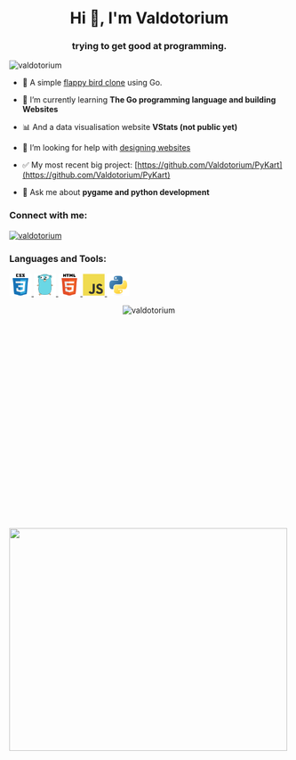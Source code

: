 <h1 align="center">Hi 👋, I'm Valdotorium</h1>
<h3 align="center">trying to get good at programming.</h3>

<p align="left"> <img src="https://komarev.com/ghpvc/?username=valdotorium&label=Profile%20views&color=0e75b6&style=flat" alt="valdotorium" /> </p>

- 🔭 A simple [flappy bird clone](https://github.com/Valdotorium/Go-Bird-) using Go.

- 🌱 I’m currently learning **The Go programming language and building Websites**

- 📊 And a data visualisation website **VStats (not public yet)**

- 🤝 I’m looking for help with [designing websites](https://github.com/Valdotorium/Website)

- ✅ My most recent big project: [https://github.com/Valdotorium/PyKart](https://github.com/Valdotorium/PyKart)

- 💬 Ask me about **pygame and python development**

<h3 align="left">Connect with me:</h3>
<p align="left">
<a href="https://www.leetcode.com/valdotorium" target="blank"><img align="center" src="https://raw.githubusercontent.com/rahuldkjain/github-profile-readme-generator/master/src/images/icons/Social/leet-code.svg" alt="valdotorium" height="30" width="40" /></a>
</p>

<h3 align="left">Languages and Tools:</h3>
<p align="left"> <a href="https://www.w3schools.com/css/" target="_blank" rel="noreferrer"> <img src="https://raw.githubusercontent.com/devicons/devicon/master/icons/css3/css3-original-wordmark.svg" alt="css3" width="40" height="40"/> </a> <a href="https://golang.org" target="_blank" rel="noreferrer"> <img src="https://raw.githubusercontent.com/devicons/devicon/master/icons/go/go-original.svg" alt="go" width="40" height="40"/> </a> <a href="https://www.w3.org/html/" target="_blank" rel="noreferrer"> <img src="https://raw.githubusercontent.com/devicons/devicon/master/icons/html5/html5-original-wordmark.svg" alt="html5" width="40" height="40"/> </a> <a href="https://developer.mozilla.org/en-US/docs/Web/JavaScript" target="_blank" rel="noreferrer"> <img src="https://raw.githubusercontent.com/devicons/devicon/master/icons/javascript/javascript-original.svg" alt="javascript" width="40" height="40"/> </a> <a href="https://www.python.org" target="_blank" rel="noreferrer"> <img src="https://raw.githubusercontent.com/devicons/devicon/master/icons/python/python-original.svg" alt="python" width="40" height="40"/> </a> </p>

<p><img width="300" height ="400" align="right" src="https://github-readme-stats.vercel.app/api/top-langs?username=valdotorium&show_icons=true&locale=en&layout=donut" alt="valdotorium" /><img width="500" height ="400" align="left" src="https://wakatime.com/share/@018f06ff-39df-4391-9ba5-5fb7abc2a8cd/9648a897-8c19-4f9b-9475-d6f4f9edf86d.svg"></p>



